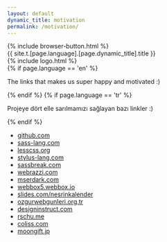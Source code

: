 ```yaml
---
layout: default
dynamic_title: motivation
permalink: /motivation/
---
```


<div class="dn-browser">
  <div class="dn-browser-header">
    {% include browser-button.html %}
    <div class="dn-style--title">{{ site.t.[page.language].[page.dynamic_title].title }}</div>
    {% include logo.html %}
  </div>
  <div class="dn-browser-body">
    <div class="dn-browser-body__item">
      <div class="dn-content">
        {% if page.language == 'en' %}
          <p>The links that makes us super happy and motivated :)</p>
        {% endif %}
        {% if page.language == 'tr' %}
          <p>Projeye dört elle sarılmamızı sağlayan bazı linkler :)</p>
        {% endif %}
        <div class="dn-space-16"></div>
        <ul>
          <li><a href="https://github.com/showcases/design-essentials">github.com</a></li>
          <li><a href="http://sass-lang.com/community">sass-lang.com</a></li>
          <li><a href="http://lesscss.org/usage/#frameworks-using-less-grid-systems">lesscss.org</a></li>
          <li><a href="https://github.com/stylus/stylus/wiki">stylus-lang.com</a></li>
          <li><a href="http://sassbreak.com/resources">sassbreak.com</a></li>
          <li><a href="http://webrazzi.com/2015/04/24/flexible-grid-system-turkiye-github">webrazzi.com</a></li>
          <li><a href="http://www.mserdark.com/haftanin-ozeti-4">mserdark.com</a></li>
          <li><a href="http://webbox5.webbox.io/2014/07/25/004">webbox5.webbox.io</a></li>
          <li><a href="http://slides.com/nesrinkalender/htmlmagazin-calistayi">slides.com/nesrinkalender</a></li>
          <li><a href="http://www.ozgurwebgunleri.org.tr/2014/etkinlik-programi-2">ozgurwebgunleri.org.tr</a></li>
          <li><a href="http://designinstruct.com/web-design/flexible-grid-system">designinstruct.com</a></li>
          <li><a href="https://rschu.me/the-history-of-a-nifty-css-flexible-grid-system">rschu.me</a></li>
          <li><a href="http://coliss.com/articles/build-websites/operation/css/css-flexible-grid-system-flexiblegs.html">coliss.com</a></li>
          <li><a href="http://www.moongift.jp/2015/04/flexible-gs-%E3%83%AC%E3%82%B9%E3%83%9D%E3%83%B3%E3%82%B7%E3%83%96%E5%AF%BE%E5%BF%9C%E3%81%AE%E3%82%B0%E3%83%AA%E3%83%83%E3%83%89%E3%83%AC%E3%82%A4%E3%82%A2%E3%82%A6%E3%83%88%E3%83%95%E3%83%AC">moongift.jp</a></li>
        </ul>
      </div>
    </div>
  </div>
</div>
